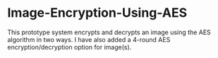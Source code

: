 # Image-Encryption-Using-AES
This prototype system encrypts and decrypts an image using the AES algorithm in two ways. I have also added a 4-round AES encryption/decryption option for image(s).
